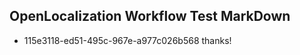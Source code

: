 ## OpenLocalization Workflow Test MarkDown
* 115e3118-ed51-495c-967e-a977c026b568 thanks!

<!--HONumber=Nov16_HO2-->


